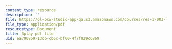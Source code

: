 ```yaml
---
content_type: resource
description: ''
file: https://ol-ocw-studio-app-qa.s3.amazonaws.com/courses/res-3-003-learn-to-build-your-own-videogame-with-the-unity-game-engine-and-microsoft-kinect-january-iap-2017/ea79085913cbcb6cbf004f7f029c6869_4DmYVsqRbPg.pdf
file_type: application/pdf
resourcetype: Document
title: 3play pdf file
uid: ea790859-13cb-cb6c-bf00-4f7f029c6869
---
```

